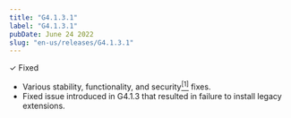 ```yaml
---
title: "G4.1.3.1"
label: "G4.1.3.1"
pubDate: June 24 2022
slug: "en-us/releases/G4.1.3.1"
---
```


✓ Fixed

* Various stability, functionality, and security[<sup>[1]</sup>](https://www.mozilla.org/en-US/security/advisories/mfsa2022-25/) fixes.
* Fixed issue introduced in G4.1.3 that resulted in failure to install legacy extensions.

